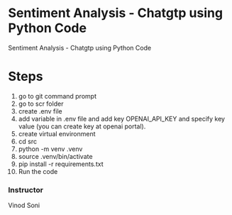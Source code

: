 # Sentiment Analysis - Chatgtp using Python Code
Sentiment Analysis - Chatgtp using Python Code

# Steps
1. go to git command prompt
2. go to scr folder
3. create .env file
4. add variable in .env file and add key OPENAI_API_KEY and specify key value (you can create key at openai portal).
5. create virtual environment
6. cd src
7. python -m venv .venv
8. source .venv/bin/activate
9. pip install -r requirements.txt
10. Run the code


### Instructor

Vinod Soni
